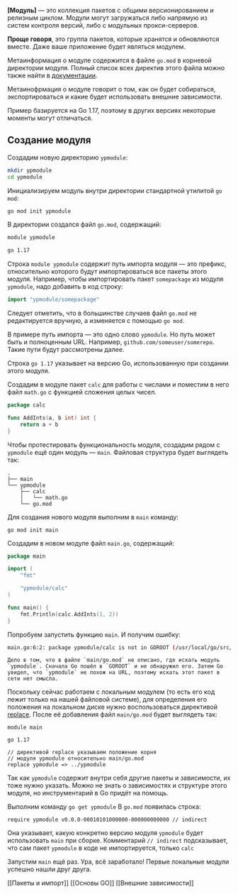 **[Модуль]** — это коллекция пакетов с общими версионированием и релизным циклом. Модули могут загружаться либо напрямую из систем контроля версий, либо с модульных прокси-серверов.

**Проще говоря**, это группа пакетов, которые хранятся и обновляются вместе. Даже ваше приложение будет являться модулем.

Метаинформация о модуле содержится в файле `go.mod` в корневой директории модуля. Полный список всех директив этого файла можно также найти в [документации](https://golang.org/ref/mod#modules-overview).

Метаинофрмация о модуле говорит о том, как он будет собираться, экспортироваться и какие будет использовать внешние зависимости.

Пример базируется на Go 1.17, поэтому в других версиях некоторые моменты могут отличаться.

## Создание модуля

Создадим новую директорию `ypmodule`:

```bash
mkdir ypmodule
cd ypmodule 
```

Инициализируем модуль внутри директории стандартной утилитой `go mod`:

```bash
go mod init ypmodule 
```

В директории создался файл `go.mod`, содержащий:

```bash
module ypmodule

go 1.17 
```

Строка `module ypmodule` содержит путь импорта модуля — это префикс, относительно которого будут импортироваться все пакеты этого модуля. Например, чтобы импортировать пакет `somepackage` из модуля `ypmodule`, надо добавить в код строку:

```go
import "ypmodule/somepackage" 
```

Следует отметить, что в большинстве случаев файл `go.mod` не редактируется вручную, а изменяется с помощью `go mod`.

В примере путь импорта — это одно слово `ypmodule`. Но путь может быть и полноценным URL. Например, `github.com/someuser/somerepo`. Такие пути будут рассмотрены далее.

Строка `go 1.17` указывает на версию Go, использованную при создании этого модуля.

Создадим в модуле пакет `calc` для работы с числами и поместим в него файл `math.go` с функцией сложения целых чисел.

```go
package calc

func AddInts(a, b int) int {
    return a + b
} 
```


Чтобы протестировать функциональность модуля, создадим рядом с `ypmodule` ещё один модуль — `main`. Файловая структура будет выглядеть так:

```
.
├── main
└── ypmodule
    ├── calc
    │   └── math.go
    └── go.mod 
```

Для создания нового модуля выполним в `main` команду:

```
go mod init main 
```

Создадим в новом модуле файл `main.go`, содержащий:

```go
package main

import (
    "fmt"

    "ypmodule/calc"
)

func main() {
    fmt.Println(calc.AddInts(1, 2))
} 
```

Попробуем запустить функцию `main`. И получим ошибку:

```bash
main.go:6:2: package ypmodule/calc is not in GOROOT (/usr/local/go/src/ypmodule/calc) 
```

	Дело в том, что в файле `main/go.mod` не описано, где искать модуль `ypmodule`. Сначала Go пошёл в `GOROOT` и не обнаружил его. Затем Go увидел, что `ypmodule` не похож на URL, поэтому искать этот пакет в сети нет смысла.

Поскольку сейчас работаем с локальным модулем (то есть его код лежит только на нашей файловой системе), для определения его положения на локальном диске нужно воспользоваться директивой [replace](https://golang.org/ref/mod#go-mod-file-replace). После её добавления файл `main/go.mod` будет выглядеть так:

```
module main

go 1.17

// директивой replace указываем положение корня 
// модуля ypmodule относительно main/go.mod
replace ypmodule => ../ypmodule  
```

Так как `ypmodule` содержит внутри себя другие пакеты и зависимости, их тоже нужно указать. Можно не знать о зависимостях и структуре этого модуля, но инструментарий в Go придёт на помощь.

Выполним команду `go get ypmodule`
В `go.mod` появилась строка:

```
require ypmodule v0.0.0-00010101000000-000000000000 // indirect 
```

Она указывает, какую конкретно версию модуля `ypmodule` будет использовать `main` при сборке. Комментарий `// indirect` подсказывает, что сам пакет `ypmodule` в коде не импортируется, только `calc`

Запустим `main` ещё раз. Ура, всё заработало! Первые локальные модули успешно нашли друг друга.

[[Пакеты и импорт]] [[Основы GO]] [[Внешние зависимости]]